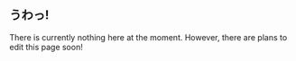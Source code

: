 ## うわっ!
There is currently nothing here at the moment. However, there are plans to edit this page soon!
